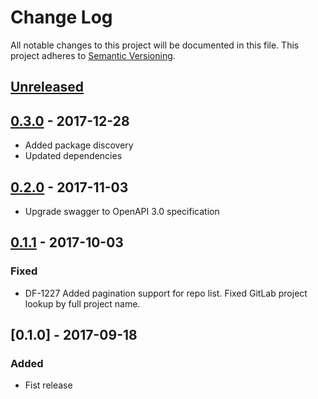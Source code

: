 # Change Log
All notable changes to this project will be documented in this file.
This project adheres to [Semantic Versioning](http://semver.org/).

## [Unreleased]
## [0.3.0] - 2017-12-28
- Added package discovery
- Updated dependencies

## [0.2.0] - 2017-11-03
- Upgrade swagger to OpenAPI 3.0 specification

## [0.1.1] - 2017-10-03
### Fixed
- DF-1227 Added pagination support for repo list. Fixed GitLab project lookup by full project name.

## [0.1.0] - 2017-09-18
### Added
- Fist release

[Unreleased]: https://github.com/dreamfactorysoftware/df-git/compare/0.3.0...HEAD
[0.3.0]: https://github.com/dreamfactorysoftware/df-git/compare/0.2.0...0.3.0 
[0.2.0]: https://github.com/dreamfactorysoftware/df-git/compare/0.1.1...0.2.0 
[0.1.1]: https://github.com/dreamfactorysoftware/df-git/compare/0.1.0...0.1.1 